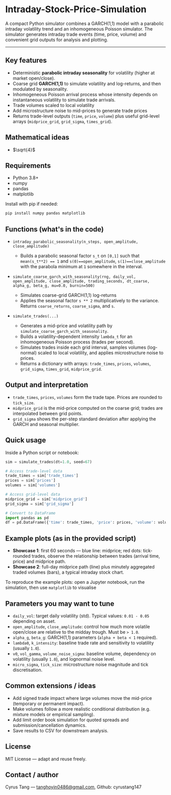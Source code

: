 # Intraday-Stock-Price-Simulation

A compact Python simulator combines a GARCH(1,1) model with a parabolic intraday volatility trend and an inhomogeneous Poisson simulator. The simulator generates intraday trade events (time, price, volume) and convenient grid outputs for analysis and plotting.

---

## Key features

* Deterministic **parabolic intraday seasonality** for volatility (higher at market open/close).
* Coarse grid **GARCH(1,1)** to simulate volatility and log-returns, and then modulated by seasonality.
* Inhomogeneous Poisson arrival process whose intensity depends on instantaneous volatility to simulate trade arrivals.
* Trade volumes scaled to local volatility
* Add microstructure noise to mid-prices to generate trade prices
* Returns trade-level outputs (`time`, `price`, `volume`) plus useful grid-level arrays (`midprice_grid`, `grid_sigma`, `times_grid`).

## Mathematical ideas

* $\sqrt{4}$

## Requirements

* Python 3.8+
* numpy
* pandas
* matplotlib

Install with pip if needed:

```bash
pip install numpy pandas matplotlib
```

## Functions (what's in the code)

* `intraday_parabolic_seasonality(n_steps, open_amplitude, close_amplitude)`

  * Builds a parabolic seasonal factor `s_t` on `[0,1]` such that `mean(s_t**2) == 1` and `s(0)==open_amplitude`, `s(1)==close_amplitude` with the parabola minimum at `1` somewhere in the interval.

* `simulate_coarse_garch_with_seasonality(rng, daily_vol, open_amplitude, close_amplitude, trading_seconds, dt_coarse, alpha_g, beta_g, mu=0.0, burnin=500)`

  * Simulates coarse-grid GARCH(1,1) log-returns
  * Applies the seasonal factor `s ** 2` multiplicatively to the variance. Returns `coarse_returns`, `coarse_sigma`, and `s`.

* `simulate_trades(...)`
  * Generates a mid-price and volatility path by `simulate_coarse_garch_with_seasonality`.
  * Builds a volatility-dependent intensity `lambda_t` for an inhomogeneous Poisson process (trades per second).
  * Simulates trades inside each grid interval, samples volumes (log-normal) scaled to local volatility, and applies microstructure noise to prices.
  * Returns a dictionary with arrays: `trade_times`, `prices`, `volumes`, `grid_sigma`, `times_grid`, `midprice_grid`.
 
## Output and interpretation

* `trade_times`, `prices`, `volumes` form the trade tape. Prices are rounded to `tick_size`.
* `midprice_grid` is the mid-price computed on the coarse grid; trades are interpolated between grid points.
* `grid_sigma` shows the per-step standard deviation after applying the GARCH and seasonal multiplier.

## Quick usage

Inside a Python script or notebook:

```python
sim = simulate_trades(dt=1.0, seed=67)

# Access trade-level data
trade_times = sim['trade_times']
prices = sim['prices']
volumes = sim['volumes']

# Access grid-level data
midprice_grid = sim['midprice_grid']
grid_sigma = sim['grid_sigma']

# Convert to DataFrame
import pandas as pd
df = pd.DataFrame({'time': trade_times, 'price': prices, 'volume': volumes})
```

## Example plots (as in the provided script)

* **Showcase 1**: first 60 seconds — blue line: midprice; red dots: tick-rounded trades, observe the relationship between trades (arrival time, price) and midprice path.
* **Showcase 2**: full-day midprice path (line) plus minutely aggregated traded volumes (bars), a typical intraday stock chart.

To reproduce the example plots: open a Jupyter notebook, run the simulation, then use `matplotlib` to visualise

## Parameters you may want to tune

* `daily_vol`: target daily volatility (std). Typical values: `0.01 - 0.05` depending on asset.
* `open_amplitude`, `close_amplitude`: control how much more volatile open/close are relative to the midday trough. Must be `> 1.0`.
* `alpha_g`, `beta_g`: GARCH(1,1) parameters (`alpha + beta < 1` required).
* `lambda0`, `k_intensity`: baseline trade rate and sensitivity to volatility (usually `1.0`).
* `v0`, `vol_gamma`, `volume_noise_sigma`: baseline volume, dependency on volatility (usually `1.0`), and lognormal noise level.
* `micro_sigma`, `tick_size`: microstructure noise magnitude and tick discretisation.

## Common extensions / ideas

* Add signed trade impact where large volumes move the mid-price (temporary or permanent impact).
* Make volumes follow a more realistic conditional distribution (e.g. mixture models or empirical sampling).
* Add limit order book simulation for quoted spreads and submission/cancellation dynamics.
* Save results to CSV for downstream analysis.

## License

MIT License — adapt and reuse freely.

## Contact / author

Cyrus Tang — tanghoyin0486@gmail.com, Github: cyrustang147
